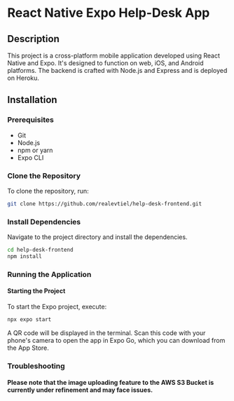 # React Native Expo Help-Desk App

## Description
This project is a cross-platform mobile application developed using React Native and Expo. It's designed to function on web, iOS, and Android platforms. The backend is crafted with Node.js and Express and is deployed on Heroku.

## Installation

### Prerequisites
- Git
- Node.js
- npm or yarn
- Expo CLI

### Clone the Repository
To clone the repository, run:
```bash
git clone https://github.com/realevtiel/help-desk-frontend.git
```

### Install Dependencies
Navigate to the project directory and install the dependencies.
```bash
cd help-desk-frontend
npm install
```

### Running the Application
#### Starting the Project
To start the Expo project, execute:
```bash
npx expo start
```
A QR code will be displayed in the terminal. Scan this code with your phone's camera to open the app in Expo Go, which you can download from the App Store.

### Troubleshooting
#### Please note that the image uploading feature to the AWS S3 Bucket is currently under refinement and may face issues.
